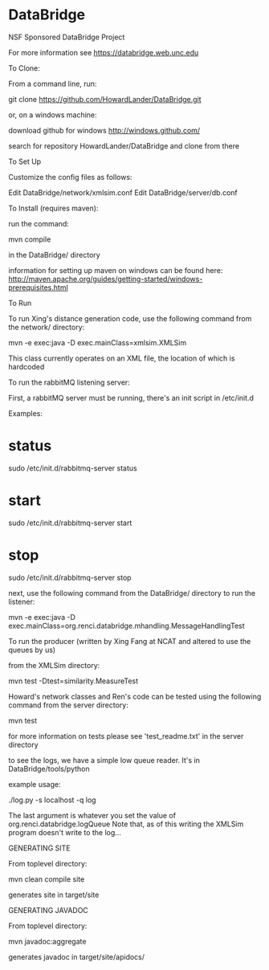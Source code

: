 DataBridge
==========

NSF Sponsored DataBridge Project

For more information see https://databridge.web.unc.edu

To Clone:

From a command line, run:

git clone https://github.com/HowardLander/DataBridge.git

or, on a windows machine:

download github for windows
http://windows.github.com/

search for repository HowardLander/DataBridge and clone from there

To Set Up

Customize the config files as follows:

Edit DataBridge/network/xmlsim.conf
Edit DataBridge/server/db.conf

To Install (requires maven):

run the command:

mvn compile

in the DataBridge/ directory

information for setting up maven on windows can be found here:
http://maven.apache.org/guides/getting-started/windows-prerequisites.html

To Run

To run Xing's distance generation code, use the following command from the network/ directory:

mvn -e exec:java -D exec.mainClass=xmlsim.XMLSim

This class currently operates on an XML file, the location of which is hardcoded

To run the rabbitMQ listening server:

First, a rabbitMQ server must be running, there's an init script in /etc/init.d

Examples:

# status
sudo /etc/init.d/rabbitmq-server status

# start 
sudo /etc/init.d/rabbitmq-server start

# stop 
sudo /etc/init.d/rabbitmq-server stop

next, use the following command from the DataBridge/ directory to run the listener:

mvn -e exec:java -D exec.mainClass=org.renci.databridge.mhandling.MessageHandlingTest

To run the producer (written by Xing Fang at NCAT and altered to use the queues by us)

from the XMLSim directory:

mvn test -Dtest=similarity.MeasureTest

Howard's network classes and Ren's code can be tested using the following command from the server directory:

mvn test

for more information on tests please see 'test_readme.txt' in the server directory

to see the logs, we have a simple low queue reader.  It's in DataBridge/tools/python

example usage:

./log.py -s localhost -q log

The last argument is whatever you set the value of org.renci.databridge.logQueue 
Note that, as of this writing the XMLSim program doesn't write to the log...

GENERATING SITE

From toplevel directory:

  mvn clean compile site

generates site in target/site

GENERATING JAVADOC

From toplevel directory:

  mvn javadoc:aggregate

generates javadoc in target/site/apidocs/
